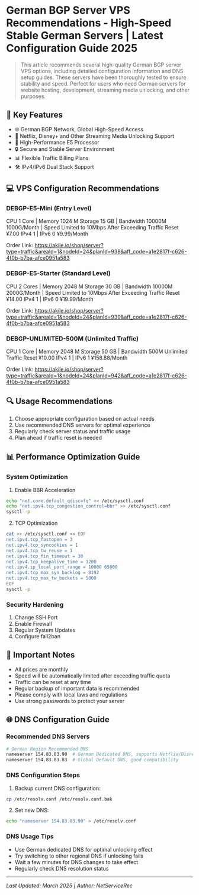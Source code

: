 # German BGP Server VPS Recommendations - High-Speed Stable German Servers | Latest Configuration Guide 2025

> This article recommends several high-quality German BGP server VPS options, including detailed configuration information and DNS setup guides. These servers have been thoroughly tested to ensure stability and speed. Perfect for users who need German servers for website hosting, development, streaming media unlocking, and other purposes.

## 🎯 Key Features

- 🌐 German BGP Network, Global High-Speed Access
- 🚀 Netflix, Disney+ and Other Streaming Media Unlocking Support
- 💪 High-Performance E5 Processor
- 🔒 Secure and Stable Server Environment
- 📊 Flexible Traffic Billing Plans
- 🛠️ IPv4/IPv6 Dual Stack Support

## 💻 VPS Configuration Recommendations

### DEBGP-E5-Mini (Entry Level)
CPU 1 Core | Memory 1024 M
Storage 15 GB | Bandwidth 10000M
1000G/Month | Speed Limited to 10Mbps After Exceeding
Traffic Reset ¥7.00
IPv4 1 | IPv6 0
¥9.99/Month

Order Link: https://akile.io/shop/server?type=traffic&areaId=1&nodeId=24&planId=938&aff_code=a1e2817f-c626-4f0b-b7ba-afce0951a583

### DEBGP-E5-Starter (Standard Level)
CPU 2 Cores | Memory 2048 M
Storage 30 GB | Bandwidth 10000M
2000G/Month | Speed Limited to 10Mbps After Exceeding
Traffic Reset ¥14.00
IPv4 1 | IPv6 0
¥19.99/Month

Order Link: https://akile.io/shop/server?type=traffic&areaId=1&nodeId=24&planId=939&aff_code=a1e2817f-c626-4f0b-b7ba-afce0951a583

### DEBGP-UNLIMITED-500M (Unlimited Traffic)
CPU 1 Core | Memory 2048 M
Storage 50 GB | Bandwidth 500M
Unlimited
Traffic Reset ¥10.00
IPv4 1 | IPv6 1
¥158.88/Month

Order Link: https://akile.io/shop/server?type=traffic&areaId=1&nodeId=24&planId=942&aff_code=a1e2817f-c626-4f0b-b7ba-afce0951a583

## 🔍 Usage Recommendations

1. Choose appropriate configuration based on actual needs
2. Use recommended DNS servers for optimal experience
3. Regularly check server status and traffic usage
4. Plan ahead if traffic reset is needed

## 📊 Performance Optimization Guide

### System Optimization
1. Enable BBR Acceleration
```bash
echo "net.core.default_qdisc=fq" >> /etc/sysctl.conf
echo "net.ipv4.tcp_congestion_control=bbr" >> /etc/sysctl.conf
sysctl -p
```

2. TCP Optimization
```bash
cat >> /etc/sysctl.conf << EOF
net.ipv4.tcp_fastopen = 3
net.ipv4.tcp_syncookies = 1
net.ipv4.tcp_tw_reuse = 1
net.ipv4.tcp_fin_timeout = 30
net.ipv4.tcp_keepalive_time = 1200
net.ipv4.ip_local_port_range = 10000 65000
net.ipv4.tcp_max_syn_backlog = 8192
net.ipv4.tcp_max_tw_buckets = 5000
EOF
sysctl -p
```

### Security Hardening
1. Change SSH Port
2. Enable Firewall
3. Regular System Updates
4. Configure fail2ban

## 📝 Important Notes

- All prices are monthly
- Speed will be automatically limited after exceeding traffic quota
- Traffic can be reset at any time
- Regular backup of important data is recommended
- Please comply with local laws and regulations
- Use strong passwords to protect your server

## 🌐 DNS Configuration Guide

### Recommended DNS Servers
```bash
# German Region Recommended DNS
nameserver 154.83.83.90  # German Dedicated DNS, supports Netflix/Disney+ and other streaming services
nameserver 154.83.83.83  # Global Default DNS, good compatibility
```

### DNS Configuration Steps
1. Backup current DNS configuration:
```bash
cp /etc/resolv.conf /etc/resolv.conf.bak
```

2. Set new DNS:
```bash
echo "nameserver 154.83.83.90" > /etc/resolv.conf
```

### DNS Usage Tips
- Use German dedicated DNS for optimal unlocking effect
- Try switching to other regional DNS if unlocking fails
- Wait a few minutes for DNS changes to take effect
- Regularly check DNS resolution status

---
*Last Updated: March 2025 | Author: NetServiceRec* 